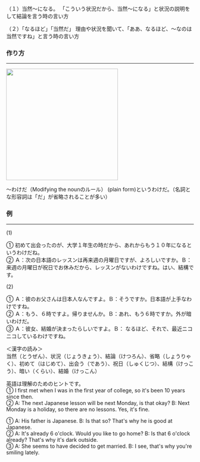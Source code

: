 （１）当然～になる。
「こういう状況だから、当然～になる」と状況の説明をして結論を言う時の言い方

（２）「なるほど」「当然だ」
理由や状況を聞いて、「ああ、なるほど、～なのは当然ですね」と言う時の言い方
### 作り方
***
<img src="https://www.mlcjapanese.co.jp/img/N4-009_Modifying_the_noun.png" style="height:300px; width: auto"/>

～わけだ（Modifying the nounのルール）
(plain form)というわけだ。（名詞とな形容詞は「だ」が省略されることが多い）
### 例
***
(1)

① 初めて出会ったのが、大学１年生の時だから、あれからもう１０年になるというわけだね。  
② Ａ：次の日本語のレッスンは再来週の月曜日ですが、よろしいですか。Ｂ：来週の月曜日が祝日でお休みだから、レッスンがないわけですね。はい、結構です。

(2)  

① Ａ：彼のお父さんは日本人なんですよ。Ｂ：そうですか。日本語が上手なわけですね。  
② Ａ：もう、６時ですよ。帰りませんか。Ｂ：あれ、もう６時ですか。外が暗いわけだ。  
③ Ａ：彼女、結婚が決まったらしいですよ。Ｂ： なるほど、それで、最近ニコニコしているわけですね。
  
＜漢字の読み＞  
当然（とうぜん）、状況（じょうきょう）、結論（けつろん）、省略（しょうりゃく）、初めて（はじめて）、出会う（であう）、祝日（しゅくじつ）、結構（けっこう）、暗い（くらい）、結婚（けっこん）  
  
英語は理解のためのヒントです。  
① I first met when I was in the first year of college, so it's been 10 years since then.  
② A: The next Japanese lesson will be next Monday, is that okay? B: Next Monday is a holiday, so there are no lessons. Yes, it's fine.  
  
① A: His father is Japanese. B: Is that so? That's why he is good at Japanese.  
② A: It's already 6 o'clock. Would you like to go home? B: Is that 6 o'clock already? That's why it's dark outside.  
③ A: She seems to have decided to get married. B: I see, that's why you're smiling lately.